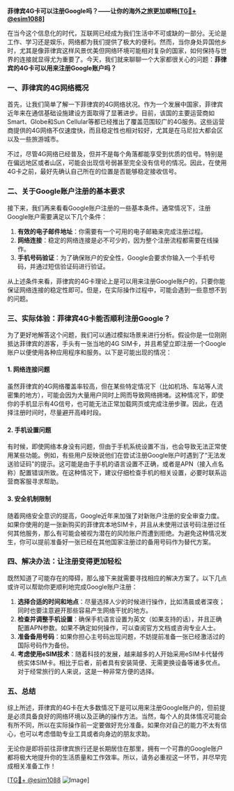 **菲律宾4G卡可以注册Google吗？——让你的海外之旅更加顺畅[[TG💪+ @esim1088](https://t.me/s/esim1088)]**

在当今这个信息化的时代，互联网已经成为我们生活中不可或缺的一部分。无论是工作、学习还是娱乐，网络都为我们提供了极大的便利。然而，当你身处异国他乡时，尤其是像菲律宾这样风景优美但网络环境可能相对复杂的国家，如何保持与世界的连接就显得尤为重要了。今天，我们就来聊聊一个大家都很关心的问题：**菲律宾的4G卡可以用来注册Google账户吗？**

### 一、菲律宾的4G网络概况

首先，让我们简单了解一下菲律宾的4G网络状况。作为一个发展中国家，菲律宾近年来在通信基础设施建设方面取得了显著进步。目前，该国的主要运营商如Smart、Globe和Sun Cellular等都已经推出了覆盖范围较广的4G服务。这些运营商提供的4G网络不仅速度快，而且稳定性也相对较好，尤其是在马尼拉大都会区以及一些旅游城市。

不过，尽管4G网络已经普及，但并不是每个角落都能享受到优质的信号。特别是在偏远地区或者山区，可能会出现信号弱甚至完全没有信号的情况。因此，在使用4G卡之前，最好先确认自己所在的位置是否能够稳定接收信号。

### 二、关于Google账户注册的基本要求

接下来，我们再来看看Google账户注册的一些基本条件。通常情况下，注册Google账户需要满足以下几个条件：

1. **有效的电子邮件地址**：你需要有一个可用的电子邮箱来完成注册过程。
2. **网络连接**：稳定的网络连接是必不可少的，因为整个注册流程都需要在线操作。
3. **手机号码验证**：为了确保账户的安全性，Google会要求你输入一个手机号码，并通过短信验证码进行验证。

从上述条件来看，菲律宾的4G卡理论上是可以用来注册Google账户的，只要你能保证网络连接的稳定性即可。但是，在实际操作过程中，可能会遇到一些意想不到的问题。

### 三、实际体验：菲律宾4G卡能否顺利注册Google？

为了更好地解答这个问题，我们可以通过模拟场景来进行分析。假设你是一位刚刚抵达菲律宾的游客，手头有一张当地的4G SIM卡，并且希望立即注册一个Google账户以便使用各种应用程序和服务。以下是可能出现的情况：

#### 1. 网络连接问题
虽然菲律宾的4G网络覆盖率较高，但在某些特定情况下（比如机场、车站等人流密集的地方），可能会因为大量用户同时上网而导致网络拥堵。这种情况下，即使你的手机显示有4G信号，也可能无法正常加载网页或完成注册步骤。因此，在选择注册时间时，尽量避开高峰时段。

#### 2. 手机设置问题
有时候，即使网络本身没有问题，但由于手机系统设置不当，也会导致无法正常使用某些功能。例如，有些用户反映说他们在尝试注册Google账户时遇到了“无法发送验证码”的提示。这可能是由于手机的语言设置不正确，或者是APN（接入点名称）配置错误所致。在这种情况下，建议仔细检查手机的相关设置，必要时联系运营商客服寻求帮助。

#### 3. 安全机制限制
随着网络安全意识的提高，Google近年来加强了对新账户注册的安全审查力度。如果你使用的是一张新购买的菲律宾本地SIM卡，并且从未使用过该号码注册过任何其他服务，那么有可能会被视为潜在的风险账户而遭到拒绝。为避免这种情况发生，你可以提前准备好一张已经在其他国家注册过的备用号码作为替代方案。

### 四、解决办法：让注册变得更加轻松

既然知道了可能存在的障碍，那么接下来就需要寻找相应的解决方案了。以下几点或许可以帮助你更顺利地完成Google账户注册：

1. **选择合适的时间和地点**：尽量选择人少的时候进行操作，比如清晨或者深夜；同时也要注意避开那些容易产生网络干扰的地方。
2. **检查并调整手机设置**：确保手机语言设置为英文（如果支持的话），并且正确配置APN参数。如果不确定如何操作，可以查阅官方文档或咨询专业人士。
3. **准备备用号码**：如果你担心主号码出现问题，不妨提前准备一张已经激活过的国际号码作为备份。
4. **考虑使用eSIM技术**：随着科技的发展，越来越多的人开始采用eSIM卡代替传统实体SIM卡。相比于后者，前者具有安装简便、无需更换设备等诸多优点。对于经常旅行的人来说，这是一种非常方便的选择。

### 五、总结

综上所述，菲律宾的4G卡在大多数情况下是可以用来注册Google账户的，但前提是必须具备良好的网络环境以及正确的操作方法。当然，每个人的具体情况可能会有所不同，所以在实际操作前一定要做好充分准备。如果你对自己的能力不太有信心，也可以考虑借助专业工具或者向身边的朋友求助。

无论你是即将前往菲律宾旅行还是长期居住在那里，拥有一个可靠的Google账户都将极大地提升你的生活质量和工作效率。所以，请务必重视这一环节，并尽早完成相关准备工作！

[[TG💪+ @esim1088](https://t.me/s/esim1088) ![Image](https://i.postimg.cc/4NQfJmqS/Snipaste-2025-05-13-00-14-12.png)]